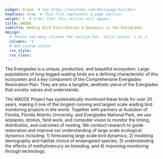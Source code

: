 ```yaml
---
widget: blank  # See https://wowchemy.com/docs/page-builder/
headless: true  # This file represents a page section.
weight: 5  # Order that this section will appear.
title: WADDE
subtitle: Wading Bird Distribution & Dynamics in the Everglades
design:
  # Choose how many columns the section has. Valid values: 1 or 2.
  columns: '1'
  # Add custom styles
  css_style:
  css_class:
---
```


The Everglades is a unique, productive, and beautiful ecosystem. Large populations of long-legged wading birds are a defining characteristic of this ecosystem and a key component of the Comprehensive Everglades Restoration Plan. They are also a tangible, aesthetic piece of the Everglades that society values and understands.

The WADDE Project has systematically monitored these birds for over 20 years, making it one of the longest-running and largest scale wading bird monitoring projects in the world. Together with partners at Audubon of Florida, Florida Atlantic University, and Everglades National Park, we use airplanes, drones, field work, and computer vision to monitor the timing, distribution, and outcomes of nesting. We conduct research to guide restoration and improve our understanding of large scale ecological dynamics including: 1) forecasting large scale bird dynamics; 2) modeling demography and habitat choice of endangered species; 3) understanding the effects of methylmercury on breeding; and 4) improving monitoring through technology.
